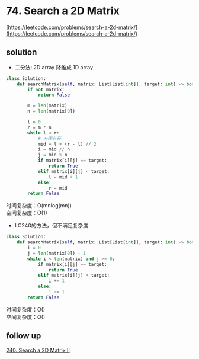 # 74. Search a 2D Matrix
[https://leetcode.com/problems/search-a-2d-matrix/](https://leetcode.com/problems/search-a-2d-matrix/)


## solution

- 二分法: 2D array 降维成 1D array 

```python
class Solution:
    def searchMatrix(self, matrix: List[List[int]], target: int) -> bool:
        if not matrix:
            return False

        m = len(matrix)
        n = len(matrix[0])

        l = 0
        r = m * n
        while l < r:
            # 左闭右开
            mid = l + (r - l) // 2
            i = mid // n
            j = mid % n
            if matrix[i][j] == target:
                return True
            elif matrix[i][j] < target:
                l = mid + 1
            else:
                r = mid
        return False
```
时间复杂度：O(mnlog(mn)) <br>
空间复杂度：O(1)


- LC240的方法，但不满足复杂度
```python
class Solution:
    def searchMatrix(self, matrix: List[List[int]], target: int) -> bool:
        i = 0
        j = len(matrix[0]) - 1
        while i < len(matrix) and j >= 0:        
            if matrix[i][j] == target:
                return True
            elif matrix[i][j] < target:
                i += 1
            else:
                j -= 1
        return False
```
时间复杂度：O() <br>
空间复杂度：O()


## follow up

[240. Search a 2D Matrix II](./240.%20Search%20a%202D%20Matrix%20II.md)
